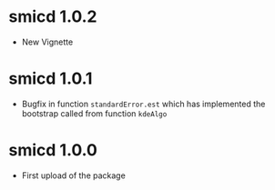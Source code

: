 # smicd 1.0.2

* New Vignette

# smicd 1.0.1
  
* Bugfix in function `standardError.est` which has implemented the bootstrap called from function `kdeAlgo`

# smicd 1.0.0
  
* First upload of the package


